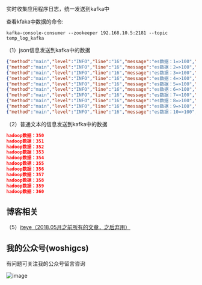  实时收集应用程序日志，统一发送到kafka中

查看kfaka中数据的命令:

````
kafka-console-consumer --zookeeper 192.168.10.5:2181 --topic temp_log_kafka
````

（1）json信息发送到kafka中的数据
````json
{"method":"main","level":"INFO","line":"16","message":"es数据：1=>100","class":"test.SendTest","timestamp":"2017-02-07 16:52:41"}
{"method":"main","level":"INFO","line":"16","message":"es数据：2=>100","class":"test.SendTest","timestamp":"2017-02-07 16:52:41"}
{"method":"main","level":"INFO","line":"16","message":"es数据：3=>100","class":"test.SendTest","timestamp":"2017-02-07 16:52:41"}
{"method":"main","level":"INFO","line":"16","message":"es数据：4=>100","class":"test.SendTest","timestamp":"2017-02-07 16:52:42"}
{"method":"main","level":"INFO","line":"16","message":"es数据：5=>100","class":"test.SendTest","timestamp":"2017-02-07 16:52:42"}
{"method":"main","level":"INFO","line":"16","message":"es数据：6=>100","class":"test.SendTest","timestamp":"2017-02-07 16:52:42"}
{"method":"main","level":"INFO","line":"16","message":"es数据：7=>100","class":"test.SendTest","timestamp":"2017-02-07 16:52:42"}
{"method":"main","level":"INFO","line":"16","message":"es数据：8=>100","class":"test.SendTest","timestamp":"2017-02-07 16:52:42"}
{"method":"main","level":"INFO","line":"16","message":"es数据：9=>100","class":"test.SendTest","timestamp":"2017-02-07 16:52:42"}
{"method":"main","level":"INFO","line":"16","message":"es数据：10=>100","class":"test.SendTest","timestamp":"2017-02-07 16:52:42"}
````
（2）普通文本的信息发送到kafka中的数据
````json
hadoop数据：350
hadoop数据：351
hadoop数据：352
hadoop数据：353
hadoop数据：354
hadoop数据：355
hadoop数据：356
hadoop数据：357
hadoop数据：358
hadoop数据：359
hadoop数据：360
````

## 博客相关


（5）[iteye（2018.05月之前所有的文章，之后弃用）](<http://qindongliang.iteye.com/>)  






## 我的公众号(woshigcs)

有问题可关注我的公众号留言咨询

![image](https://github.com/qindongliang/answer_sheet_scan/blob/master/imgs/gcs.jpg)
